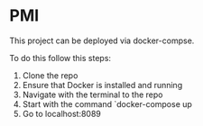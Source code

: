 # PMI


This project can be deployed via docker-compse. 

To do this follow this steps: 
1. Clone the repo
2. Ensure that Docker is installed and running
3. Navigate with the terminal to the repo 
4. Start with the command `docker-compose up
5. Go to localhost:8089
